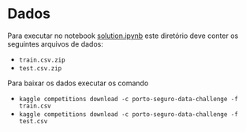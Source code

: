 # Dados

Para executar no notebook [solution.ipynb](../solution.ipynb) este diretório deve conter os seguintes arquivos de dados:

- `train.csv.zip`
- `test.csv.zip`

Para baixar os dados executar os comando 

- `kaggle competitions download -c porto-seguro-data-challenge -f train.csv`
- `kaggle competitions download -c porto-seguro-data-challenge -f test.csv`
